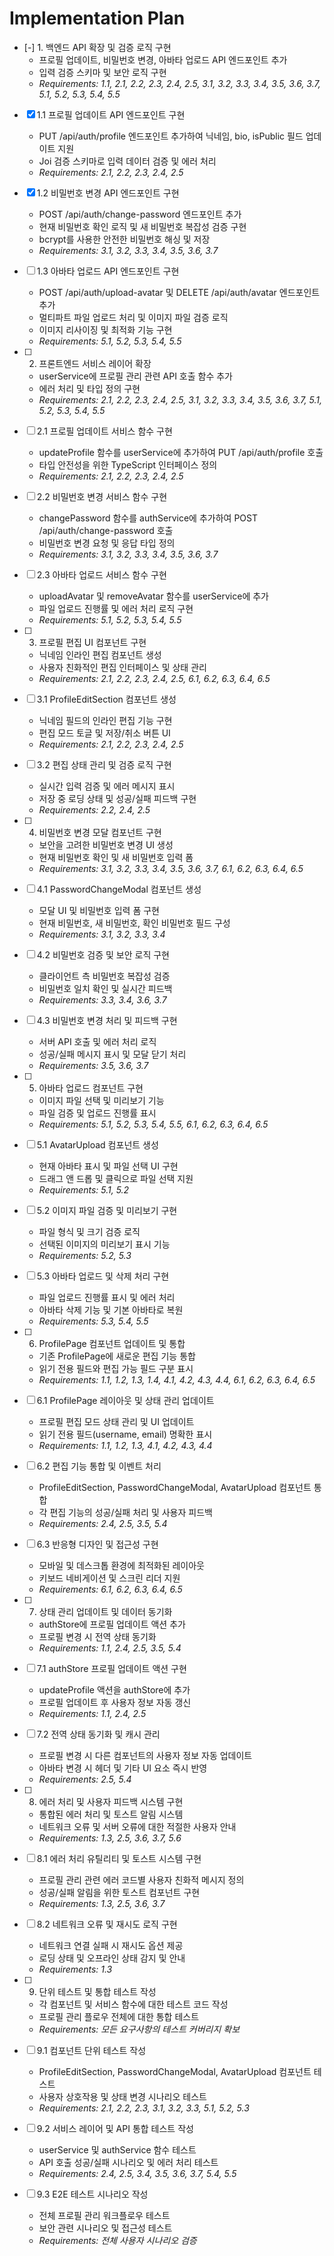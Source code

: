 # Implementation Plan

- [-] 1. 백엔드 API 확장 및 검증 로직 구현
  - 프로필 업데이트, 비밀번호 변경, 아바타 업로드 API 엔드포인트 추가
  - 입력 검증 스키마 및 보안 로직 구현
  - _Requirements: 1.1, 2.1, 2.2, 2.3, 2.4, 2.5, 3.1, 3.2, 3.3, 3.4, 3.5, 3.6, 3.7, 5.1, 5.2, 5.3, 5.4, 5.5_

- [x] 1.1 프로필 업데이트 API 엔드포인트 구현
  - PUT /api/auth/profile 엔드포인트 추가하여 닉네임, bio, isPublic 필드 업데이트 지원
  - Joi 검증 스키마로 입력 데이터 검증 및 에러 처리
  - _Requirements: 2.1, 2.2, 2.3, 2.4, 2.5_

- [x] 1.2 비밀번호 변경 API 엔드포인트 구현
  - POST /api/auth/change-password 엔드포인트 추가
  - 현재 비밀번호 확인 로직 및 새 비밀번호 복잡성 검증 구현
  - bcrypt를 사용한 안전한 비밀번호 해싱 및 저장
  - _Requirements: 3.1, 3.2, 3.3, 3.4, 3.5, 3.6, 3.7_

- [ ] 1.3 아바타 업로드 API 엔드포인트 구현
  - POST /api/auth/upload-avatar 및 DELETE /api/auth/avatar 엔드포인트 추가
  - 멀티파트 파일 업로드 처리 및 이미지 파일 검증 로직
  - 이미지 리사이징 및 최적화 기능 구현
  - _Requirements: 5.1, 5.2, 5.3, 5.4, 5.5_

- [ ] 2. 프론트엔드 서비스 레이어 확장
  - userService에 프로필 관리 관련 API 호출 함수 추가
  - 에러 처리 및 타입 정의 구현
  - _Requirements: 2.1, 2.2, 2.3, 2.4, 2.5, 3.1, 3.2, 3.3, 3.4, 3.5, 3.6, 3.7, 5.1, 5.2, 5.3, 5.4, 5.5_

- [ ] 2.1 프로필 업데이트 서비스 함수 구현
  - updateProfile 함수를 userService에 추가하여 PUT /api/auth/profile 호출
  - 타입 안전성을 위한 TypeScript 인터페이스 정의
  - _Requirements: 2.1, 2.2, 2.3, 2.4, 2.5_

- [ ] 2.2 비밀번호 변경 서비스 함수 구현
  - changePassword 함수를 authService에 추가하여 POST /api/auth/change-password 호출
  - 비밀번호 변경 요청 및 응답 타입 정의
  - _Requirements: 3.1, 3.2, 3.3, 3.4, 3.5, 3.6, 3.7_

- [ ] 2.3 아바타 업로드 서비스 함수 구현
  - uploadAvatar 및 removeAvatar 함수를 userService에 추가
  - 파일 업로드 진행률 및 에러 처리 로직 구현
  - _Requirements: 5.1, 5.2, 5.3, 5.4, 5.5_

- [ ] 3. 프로필 편집 UI 컴포넌트 구현
  - 닉네임 인라인 편집 컴포넌트 생성
  - 사용자 친화적인 편집 인터페이스 및 상태 관리
  - _Requirements: 2.1, 2.2, 2.3, 2.4, 2.5, 6.1, 6.2, 6.3, 6.4, 6.5_

- [ ] 3.1 ProfileEditSection 컴포넌트 생성
  - 닉네임 필드의 인라인 편집 기능 구현
  - 편집 모드 토글 및 저장/취소 버튼 UI
  - _Requirements: 2.1, 2.2, 2.3, 2.4, 2.5_

- [ ] 3.2 편집 상태 관리 및 검증 로직 구현
  - 실시간 입력 검증 및 에러 메시지 표시
  - 저장 중 로딩 상태 및 성공/실패 피드백 구현
  - _Requirements: 2.2, 2.4, 2.5_

- [ ] 4. 비밀번호 변경 모달 컴포넌트 구현
  - 보안을 고려한 비밀번호 변경 UI 생성
  - 현재 비밀번호 확인 및 새 비밀번호 입력 폼
  - _Requirements: 3.1, 3.2, 3.3, 3.4, 3.5, 3.6, 3.7, 6.1, 6.2, 6.3, 6.4, 6.5_

- [ ] 4.1 PasswordChangeModal 컴포넌트 생성
  - 모달 UI 및 비밀번호 입력 폼 구현
  - 현재 비밀번호, 새 비밀번호, 확인 비밀번호 필드 구성
  - _Requirements: 3.1, 3.2, 3.3, 3.4_

- [ ] 4.2 비밀번호 검증 및 보안 로직 구현
  - 클라이언트 측 비밀번호 복잡성 검증
  - 비밀번호 일치 확인 및 실시간 피드백
  - _Requirements: 3.3, 3.4, 3.6, 3.7_

- [ ] 4.3 비밀번호 변경 처리 및 피드백 구현
  - 서버 API 호출 및 에러 처리 로직
  - 성공/실패 메시지 표시 및 모달 닫기 처리
  - _Requirements: 3.5, 3.6, 3.7_

- [ ] 5. 아바타 업로드 컴포넌트 구현
  - 이미지 파일 선택 및 미리보기 기능
  - 파일 검증 및 업로드 진행률 표시
  - _Requirements: 5.1, 5.2, 5.3, 5.4, 5.5, 6.1, 6.2, 6.3, 6.4, 6.5_

- [ ] 5.1 AvatarUpload 컴포넌트 생성
  - 현재 아바타 표시 및 파일 선택 UI 구현
  - 드래그 앤 드롭 및 클릭으로 파일 선택 지원
  - _Requirements: 5.1, 5.2_

- [ ] 5.2 이미지 파일 검증 및 미리보기 구현
  - 파일 형식 및 크기 검증 로직
  - 선택된 이미지의 미리보기 표시 기능
  - _Requirements: 5.2, 5.3_

- [ ] 5.3 아바타 업로드 및 삭제 처리 구현
  - 파일 업로드 진행률 표시 및 에러 처리
  - 아바타 삭제 기능 및 기본 아바타로 복원
  - _Requirements: 5.3, 5.4, 5.5_

- [ ] 6. ProfilePage 컴포넌트 업데이트 및 통합
  - 기존 ProfilePage에 새로운 편집 기능 통합
  - 읽기 전용 필드와 편집 가능 필드 구분 표시
  - _Requirements: 1.1, 1.2, 1.3, 1.4, 4.1, 4.2, 4.3, 4.4, 6.1, 6.2, 6.3, 6.4, 6.5_

- [ ] 6.1 ProfilePage 레이아웃 및 상태 관리 업데이트
  - 프로필 편집 모드 상태 관리 및 UI 업데이트
  - 읽기 전용 필드(username, email) 명확한 표시
  - _Requirements: 1.1, 1.2, 1.3, 4.1, 4.2, 4.3, 4.4_

- [ ] 6.2 편집 기능 통합 및 이벤트 처리
  - ProfileEditSection, PasswordChangeModal, AvatarUpload 컴포넌트 통합
  - 각 편집 기능의 성공/실패 처리 및 사용자 피드백
  - _Requirements: 2.4, 2.5, 3.5, 5.4_

- [ ] 6.3 반응형 디자인 및 접근성 구현
  - 모바일 및 데스크톱 환경에 최적화된 레이아웃
  - 키보드 네비게이션 및 스크린 리더 지원
  - _Requirements: 6.1, 6.2, 6.3, 6.4, 6.5_

- [ ] 7. 상태 관리 업데이트 및 데이터 동기화
  - authStore에 프로필 업데이트 액션 추가
  - 프로필 변경 시 전역 상태 동기화
  - _Requirements: 1.1, 2.4, 2.5, 3.5, 5.4_

- [ ] 7.1 authStore 프로필 업데이트 액션 구현
  - updateProfile 액션을 authStore에 추가
  - 프로필 업데이트 후 사용자 정보 자동 갱신
  - _Requirements: 1.1, 2.4, 2.5_

- [ ] 7.2 전역 상태 동기화 및 캐시 관리
  - 프로필 변경 시 다른 컴포넌트의 사용자 정보 자동 업데이트
  - 아바타 변경 시 헤더 및 기타 UI 요소 즉시 반영
  - _Requirements: 2.5, 5.4_

- [ ] 8. 에러 처리 및 사용자 피드백 시스템 구현
  - 통합된 에러 처리 및 토스트 알림 시스템
  - 네트워크 오류 및 서버 오류에 대한 적절한 사용자 안내
  - _Requirements: 1.3, 2.5, 3.6, 3.7, 5.6_

- [ ] 8.1 에러 처리 유틸리티 및 토스트 시스템 구현
  - 프로필 관리 관련 에러 코드별 사용자 친화적 메시지 정의
  - 성공/실패 알림을 위한 토스트 컴포넌트 구현
  - _Requirements: 1.3, 2.5, 3.6, 3.7_

- [ ] 8.2 네트워크 오류 및 재시도 로직 구현
  - 네트워크 연결 실패 시 재시도 옵션 제공
  - 로딩 상태 및 오프라인 상태 감지 및 안내
  - _Requirements: 1.3_

- [ ] 9. 단위 테스트 및 통합 테스트 작성
  - 각 컴포넌트 및 서비스 함수에 대한 테스트 코드 작성
  - 프로필 관리 플로우 전체에 대한 통합 테스트
  - _Requirements: 모든 요구사항의 테스트 커버리지 확보_

- [ ] 9.1 컴포넌트 단위 테스트 작성
  - ProfileEditSection, PasswordChangeModal, AvatarUpload 컴포넌트 테스트
  - 사용자 상호작용 및 상태 변경 시나리오 테스트
  - _Requirements: 2.1, 2.2, 2.3, 3.1, 3.2, 3.3, 5.1, 5.2, 5.3_

- [ ] 9.2 서비스 레이어 및 API 통합 테스트 작성
  - userService 및 authService 함수 테스트
  - API 호출 성공/실패 시나리오 및 에러 처리 테스트
  - _Requirements: 2.4, 2.5, 3.4, 3.5, 3.6, 3.7, 5.4, 5.5_

- [ ] 9.3 E2E 테스트 시나리오 작성
  - 전체 프로필 관리 워크플로우 테스트
  - 보안 관련 시나리오 및 접근성 테스트
  - _Requirements: 전체 사용자 시나리오 검증_